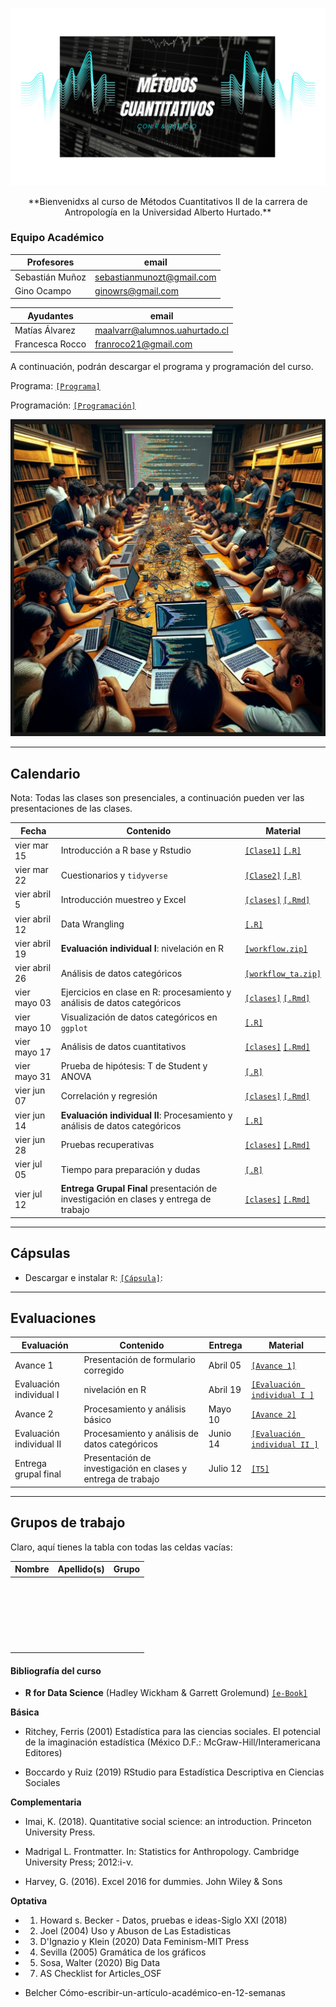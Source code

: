 ![Banner](files/Banner.png)
<p align="center">
  **Bienvenidxs al curso de Métodos Cuantitativos II de la carrera de Antropología en la Universidad Alberto Hurtado.**
</p>




### Equipo Académico

| Profesores         | email                       | 
|--------------------|-----------------------------|
| Sebastián Muñoz    | sebastianmunozt@gmail.com  |
| Gino Ocampo        | ginowrs@gmail.com          |

| Ayudantes          | email                       |
|--------------------|-----------------------------|
| Matías Álvarez     | maalvarr@alumnos.uahurtado.cl |
| Francesca Rocco    | franroco21@gmail.com       |


A continuación, podrán descargar el programa y programación del curso.

Programa: [`[Programa]`](https://ginowrs.github.io/mc2/files/programa_2024.pdf) 

Programación: [`[Programación]`](https://ginowrs.github.io/mc2/files/programacion_2024.pdf) 


![useR](files/curso_mc2.png)

---
## Calendario

Nota: Todas las clases son presenciales, a continuación pueden ver las presentaciones de las clases.


| Fecha             | Contenido                                                      | Material                                                                                                                                                  |
|-------------------|---------------------------------------------------------------|----------------------------------------------------------------------------------------------------------------------------------------------------------|
| vier mar 15       | Introducción a R base y Rstudio                               | [`[Clase1]`](https://metodoscuantitativos.github.io/mc2/clases/clase_01/clase_1#1)   [`[.R]`](clases/clase_01/clase_1.R)                                    |
| vier mar 22        | Cuestionarios y `tidyverse`                             |  [`[Clase2]`](https://metodoscuantitativos.github.io/mc2/clases/clase_02/Clase_2#1) [`[.R]`](clases/clase_02/clase_2.R)                                       |
| vier abril 5         | Introducción muestreo y Excel                                 | [`[clases]`](https://metodoscuantitativos.github.io/mc2/clases/clase_03/clase_3#1) [`[.Rmd]`](clases/class_2/class_2.Rmd)                                                                                                                                                         |
| vier abril 12         | Data Wrangling                                 |  [`[.R]`](clases/class_2/class_2.R)                                                                                                                                                         |
| vier abril 19        | **Evaluación individual I**: nivelación en R                                                      | [`[workflow.zip]`](clases/class_4/workflow.zip)                                                                                                                                                       |
| vier abril 26       | Análisis de datos categóricos                                                    |  [`[workflow_ta.zip]`](clases/class_4/workflow_ta.zip)                                                                                                                                                              |
| vier mayo 03        | Ejercicios en clase en R: procesamiento y análisis de datos categóricos            |  [`[clases]`](https://mebucca.github.io/dar_soc4001/clases/class_5/class_5#1) [`[.Rmd]`](clases/class_5/class_5.Rmd)                                                                                                                                                        |
| vier mayo 10        | Visualización de datos categóricos en `ggplot`            |  [`[.R]`](clases/class_5/class_5.R)                                                                                                                                                              |
| vier mayo 17       |  Análisis de datos cuantitativos           |     [`[clases]`](https://mebucca.github.io/dar_soc4001/clases/class_6/class_6#1) [`[.Rmd]`](clases/class_6/class_6.Rmd)                                                                                                                                                                                                        |
| vier mayo 31         | Prueba de hipótesis: T de Student y ANOVA            |   [`[.R]`](clases/class_6/class_6.R)                                                                                                                                                          |
| vier jun 07        | Correlación y regresión |          [`[clases]`](https://mebucca.github.io/dar_soc4001/clases/class_7/class_7#1) [`[.Rmd]`](clases/class_7/class_7.Rmd)                                                                                                                                                 |
| vier jun 14        | **Evaluación individual II**: Procesamiento y análisis de datos categóricos |            [`[.R]`](clases/class_7/class_7.R)                                                                                                                                                  |
| vier jun 28        | Pruebas recuperativas           |          [`[clases]`](https://mebucca.github.io/dar_soc4001/clases/class_9/class_9#1) [`[.Rmd]`](clases/class_9/class_9.Rmd)                                                                                                                                                |
| vier jul 05        | Tiempo para preparación y dudas           |   [`[.R]`](clases/class_9/class_9.R)                                                                                                                                                        |
| vier jul 12        | **Entrega Grupal Final** presentación de investigación en clases y entrega de trabajo                                   | [`[clases]`](https://mebucca.github.io/dar_soc4001/clases/class_10/class_10#1) [`[.Rmd]`](clases/class_10/class_10.Rmd)                                                                                                                                                         |

---
## Cápsulas

- Descargar e instalar `R`: [`[Cápsula]`](https://posit.co/download/rstudio-desktop/): 


---
## Evaluaciones 

| Evaluación     | Contenido   | Entrega       | Material |
|----------------|--------------|---------------|----------|
| Avance 1        | Presentación de formulario corregido | Abril 05 |  [`[Avance 1]`](homework/t_1_answers.pdf)        |
| Evaluación individual I        |  nivelación en R    | Abril 19    |  [`[Evaluación individual I ]`](https://mebucca.github.io/dar_soc4001/homework/t_2#1)            |
| Avance 2       | Procesamiento y análisis básico    | Mayo 10    |  [`[Avance 2]`](https://mebucca.github.io/dar_soc4001/homework/t_3#1)         | 
| Evaluación individual II       | Procesamiento y análisis de datos categóricos  | Junio 14  |  [`[Evaluación individual II ]`](https://mebucca.github.io/dar_soc4001/homework/t_4_answer#1)       |
| Entrega grupal final     |  Presentación de investigación en clases y entrega de trabajo | Julio 12  |           [`[T5]`](https://mebucca.github.io/dar_soc4001/homework/t_5#1)  | 





---
## Grupos de trabajo

Claro, aquí tienes la tabla con todas las celdas vacías:


| Nombre                 | Apellido(s)          | Grupo     |
|------------------------|----------------------|-----------|
|                        |                      |           |
|                        |                      |           |
|                        |                      |           |
|                        |                      |           |
|                        |                      |           |
|                        |                      |           |
|                        |                      |           |
|                        |                      |           |
|                        |                      |           |
|                        |                      |           |
|                        |                      |           |
|                        |                      |           |
|                        |                      |           |
|                        |                      |           |
|                        |                      |           |
|                        |                      |           |
|                        |                      |           |
|                        |                      |           |
|                        |                      |           |
|                        |                      |           |
|                        |                      |           |
|                        |                      |           |
|                        |                      |           |



#### Bibliografía del curso

- **R for Data Science** (Hadley Wickham & Garrett Grolemund) [`[e-Book]`](https://r4ds.had.co.nz/)

**Básica**

- Ritchey, Ferris (2001) Estadística para las ciencias sociales. El potencial de la imaginación estadística (México D.F.: McGraw-Hill/Interamericana Editores)

- Boccardo y Ruiz (2019) RStudio para Estadística Descriptiva en Ciencias Sociales

**Complementaria**

- Imai, K. (2018). Quantitative social science: an introduction. Princeton University Press.

- Madrigal L. Frontmatter. In: Statistics for Anthropology. Cambridge University Press; 2012:i-v. 

- Harvey, G. (2016). Excel 2016 for dummies. John Wiley & Sons

**Optativa**

- 01. Howard s. Becker - Datos, pruebas e ideas-Siglo XXI (2018)

- 02. Joel (2004) Uso y Abuson de Las Estadisticas

- 03. D'Ignazio y Klein (2020) Data Feminism-MIT Press
 
- 04. Sevilla (2005) Gramática de los gráficos

- 05. Sosa, Walter (2020) Big Data

- 07. AS Checklist for Articles_OSF

- Belcher Cómo-escribir-un-artículo-académico-en-12-semanas




